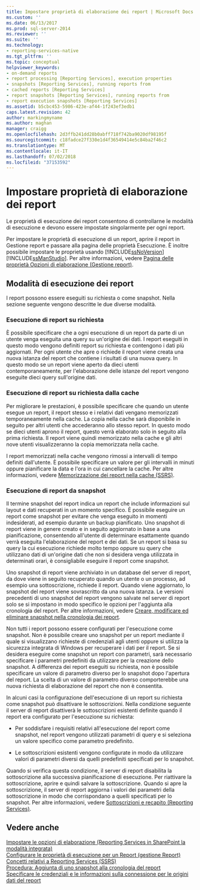 ```yaml
---
title: Impostare proprietà di elaborazione dei report | Microsoft Docs
ms.custom: ''
ms.date: 06/13/2017
ms.prod: sql-server-2014
ms.reviewer: ''
ms.suite: ''
ms.technology:
- reporting-services-native
ms.tgt_pltfrm: ''
ms.topic: conceptual
helpviewer_keywords:
- on-demand reports
- report processing [Reporting Services], execution properties
- snapshots [Reporting Services], running reports from
- cached reports [Reporting Services]
- report snapshots [Reporting Services], running reports from
- report execution snapshots [Reporting Services]
ms.assetid: b5cbc453-5986-423e-af44-1f243ef3edb1
caps.latest.revision: 42
author: markingmyname
ms.author: maghan
manager: craigg
ms.openlocfilehash: 2d3ffb241dd28b0abff718f742ba9020df98195f
ms.sourcegitcommit: c18fadce27f330e1d4f36549414e5c84ba2f46c2
ms.translationtype: MT
ms.contentlocale: it-IT
ms.lasthandoff: 07/02/2018
ms.locfileid: "37153592"
---
```

# <a name="set-report-processing-properties"></a>Impostare proprietà di elaborazione dei report
  Le proprietà di esecuzione dei report consentono di controllarne le modalità di esecuzione e devono essere impostate singolarmente per ogni report.  
  
 Per impostare le proprietà di esecuzione di un report, aprire il report in Gestione report e passare alla pagina delle proprietà Esecuzione. È inoltre possibile impostare le proprietà usando [!INCLUDE[ssNoVersion](../../includes/ssnoversion-md.md)] [!INCLUDE[ssManStudio](../../includes/ssmanstudio-md.md)]. Per altre informazioni, vedere [Pagina delle proprietà Opzioni di elaborazione &#40;Gestione report&#41;](../processing-options-properties-page-report-manager.md).  
  
## <a name="report-execution-modes"></a>Modalità di esecuzione dei report  
 I report possono essere eseguiti su richiesta o come snapshot. Nella sezione seguente vengono descritte le due diverse modalità.  
  
### <a name="running-reports-on-demand"></a>Esecuzione di report su richiesta  
 È possibile specificare che a ogni esecuzione di un report da parte di un utente venga eseguita una query su un'origine dei dati. I report eseguiti in questo modo vengono definiti report su richiesta e contengono i dati più aggiornati. Per ogni utente che apre o richiede il report viene creata una nuova istanza del report che contiene i risultati di una nuova query. In questo modo se un report viene aperto da dieci utenti contemporaneamente, per l'elaborazione delle istanze del report vengono eseguite dieci query sull'origine dati.  
  
### <a name="running-reports-on-demand-from-cache"></a>Esecuzione di report su richiesta dalla cache  
 Per migliorare le prestazioni, è possibile specificare che quando un utente esegue un report, il report stesso e i relativi dati vengano memorizzati temporaneamente nella cache. La copia nella cache sarà disponibile in seguito per altri utenti che accederanno allo stesso report. In questo modo se dieci utenti aprono il report, questo verrà elaborato solo in seguito alla prima richiesta. Il report viene quindi memorizzato nella cache e gli altri nove utenti visualizzeranno la copia memorizzata nella cache.  
  
 I report memorizzati nella cache vengono rimossi a intervalli di tempo definiti dall'utente. È possibile specificare un valore per gli intervalli in minuti oppure pianificare la data e l'ora in cui cancellare la cache. Per altre informazioni, vedere [Memorizzazione dei report nella cache &#40;SSRS&#41;](caching-reports-ssrs.md).  
  
### <a name="running-reports-from-snapshots"></a>Esecuzione di report da snapshot  
 Il termine snapshot del report indica un report che include informazioni sul layout e dati recuperati in un momento specifico. È possibile eseguire un report come snapshot per evitare che venga eseguito in momenti indesiderati, ad esempio durante un backup pianificato. Uno snapshot di report viene in genere creato e in seguito aggiornato in base a una pianificazione, consentendo all'utente di determinare esattamente quando verrà eseguita l'elaborazione del report e dei dati. Se un report si basa su query la cui esecuzione richiede molto tempo oppure su query che utilizzano dati di un'origine dati che non si desidera venga utilizzata in determinati orari, è consigliabile eseguire il report come snapshot.  
  
 Uno snapshot di report viene archiviato in un database del server di report, da dove viene in seguito recuperato quando un utente o un processo, ad esempio una sottoscrizione, richiede il report. Quando viene aggiornato, lo snapshot del report viene sovrascritto da una nuova istanza. Le versioni precedenti di uno snapshot del report vengono salvate nel server di report solo se si impostano in modo specifico le opzioni per l'aggiunta alla cronologia del report. Per altre informazioni, vedere [Creare, modificare ed eliminare snapshot nella cronologia dei report](create-modify-and-delete-snapshots-in-report-history.md).  
  
 Non tutti i report possono essere configurati per l'esecuzione come snapshot. Non è possibile creare uno snapshot per un report mediante il quale si visualizzano richieste di credenziali agli utenti oppure si utilizza la sicurezza integrata di Windows per recuperare i dati per il report. Se si desidera eseguire come snapshot un report con parametri, sarà necessario specificare i parametri predefiniti da utilizzare per la creazione dello snapshot. A differenza dei report eseguiti su richiesta, non è possibile specificare un valore di parametro diverso per lo snapshot dopo l'apertura del report. La scelta di un valore di parametro diverso comporterebbe una nuova richiesta di elaborazione del report che non è consentita.  
  
 In alcuni casi la configurazione dell'esecuzione di un report su richiesta come snapshot può disattivare le sottoscrizioni. Nella condizione seguente il server di report disattiverà le sottoscrizioni esistenti definite quando il report era configurato per l'esecuzione su richiesta:  
  
-   Per soddisfare i requisiti relativi all'esecuzione del report come snapshot, nel report vengono utilizzati parametri di query e si seleziona un valore specifico come parametro predefinito.  
  
-   Le sottoscrizioni esistenti vengono configurate in modo da utilizzare valori di parametri diversi da quelli predefiniti specificati per lo snapshot.  
  
 Quando si verifica questa condizione, il server di report disabilita la sottoscrizione alla successiva pianificazione di esecuzione. Per riattivare la sottoscrizione, aprire e quindi salvare la sottoscrizione. Quando si apre la sottoscrizione, il server di report aggiorna i valori dei parametri della sottoscrizione in modo che corrispondano a quelli specificati per lo snapshot. Per altre informazioni, vedere [Sottoscrizioni e recapito &#40;Reporting Services&#41;](../subscriptions/subscriptions-and-delivery-reporting-services.md).  
  
## <a name="see-also"></a>Vedere anche  
 [Impostare le opzioni di elaborazione &#40;Reporting Services in SharePoint la modalità integrata&#41;](../set-processing-options-reporting-services-in-sharepoint-integrated-mode.md)   
 [Configurare le proprietà di esecuzione per un Report &#40;gestione Report&#41;](../reports/configure-execution-properties-for-a-report-report-manager.md)   
 [Concetti relativi a Reporting Services &#40;SSRS&#41;](../reporting-services-concepts-ssrs.md)   
 [Procedura: Aggiunta di uno snapshot alla cronologia del report](add-a-snapshot-to-report-history-report-manager.md)   
 [Specificare le credenziali e le informazioni sulla connessione per le origini dati del report](../report-data/specify-credential-and-connection-information-for-report-data-sources.md)  
  
  
